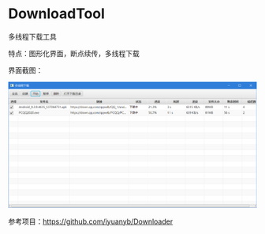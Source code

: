 # DownloadTool
多线程下载工具

特点：图形化界面，断点续传，多线程下载

界面截图：

![截图](https://github.com/GaoChrishao/DownloadTool/raw/master/pic/1.png)

参考项目：https://github.com/iyuanyb/Downloader